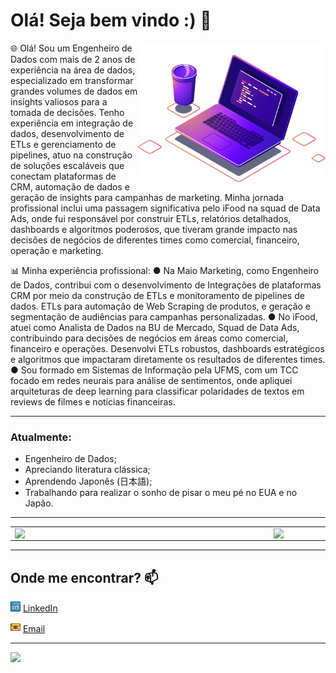 # **Olá! Seja bem vindo :)** 👋

<img src="./images/image_computer.png" width=300 align=right>

🌐 Olá! Sou um Engenheiro de Dados com mais de 2 anos de experiência na área de dados, especializado em transformar grandes volumes de dados em insights valiosos para a tomada de decisões. Tenho experiência em integração de dados, desenvolvimento de ETLs e gerenciamento de pipelines, atuo na construção de soluções escaláveis que conectam plataformas de CRM, automação de dados e geração de insights para campanhas de marketing. Minha jornada profissional inclui uma passagem significativa pelo iFood na squad de Data Ads, onde fui responsável por construir ETLs, relatórios detalhados, dashboards e algoritmos poderosos, que tiveram grande impacto nas decisões de negócios de diferentes times como comercial, financeiro, operação e marketing.

📊 Minha experiência profissional:
● Na Maio Marketing, como Engenheiro de Dados, contribui com o desenvolvimento de Integrações de plataformas CRM por meio da construção de ETLs e monitoramento de pipelines de dados. ETLs para automação de Web Scraping de produtos, e geração e segmentação de audiências para campanhas personalizadas.
● No iFood, atuei como Analista de Dados na BU de Mercado, Squad de Data Ads, contribuindo para decisões de negócios em áreas como comercial, financeiro e operações. Desenvolvi ETLs robustos, dashboards estratégicos e algoritmos que impactaram diretamente os resultados de diferentes times.
● Sou formado em Sistemas de Informação pela UFMS, com um TCC focado em redes neurais para análise de sentimentos, onde apliquei arquiteturas de deep learning para classificar polaridades de textos em reviews de filmes e notícias financeiras.

---

### **Atualmente**:
- Engenheiro de Dados;
- Apreciando literatura clássica;
- Aprendendo Japonês (日本語);
- Trabalhando para realizar o sonho de pisar o meu pé no EUA e no Japão.

---

<center>
<table>
    <tr>
        <td><img width="400px" align="left" src="https://github-readme-stats.vercel.app/api/top-langs/?username=tsffarias&hide=html&layout=compact&theme=radical" /></td>
        <td><img width="495px" align="left" src="https://github-readme-stats.vercel.app/api?username=tsffarias&theme=radical"/></td>
    </tr>   
</table>
</center>

---

## **Onde me encontrar?** 📫  

<a href="https://www.linkedin.com/in/leticiasilvar"><img src="./images/linkedin.png" width="16"></img></a> [LinkedIn](https://www.linkedin.com/in/thiagosilvafarias/)  

<a href="mailto:tsffarias@gmail.com"><img src="./images/email.png" width="16"></img></a> [Email](mailto:tsffarias@gmail.com)  

---  

![](https://komarev.com/ghpvc/?username=tsffarias&color=blue&style=flat)
